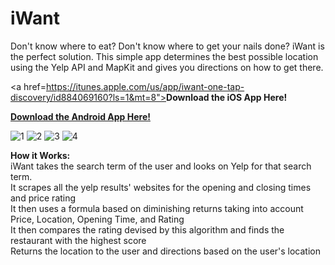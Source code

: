 iWant
=====

Don't know where to eat? Don't know where to get your nails done? iWant is the perfect solution. This simple app determines the best possible location using the Yelp API and MapKit and gives you directions on how to get there.

<a href=https://itunes.apple.com/us/app/iwant-one-tap-discovery/id884069160?ls=1&mt=8"><strong>Download the iOS App Here!</strong></a>

<a href="https://play.google.com/store/apps/details?id=com.serendipity"><strong>Download the Android App Here!</strong></a>

![1](http://www.aaronpang.com/Gifs/iWant/1.gif)
![2](http://www.aaronpang.com/Gifs/iWant/2.gif)
![3](http://www.aaronpang.com/Gifs/iWant/3.gif)
![4](http://www.aaronpang.com/Gifs/iWant/4.gif)

<strong>How it Works:</strong><br>
iWant takes the search term of the user and looks on Yelp for that search term.<br>
It scrapes all the yelp results' websites for the opening and closing times and price rating<br>
It then uses a formula based on diminishing returns taking into account Price, Location, Opening Time, and Rating<br>
It then compares the rating devised by this algorithm and finds the restaurant with the highest score<br>
Returns the location to the user and directions based on the user's location<br>


